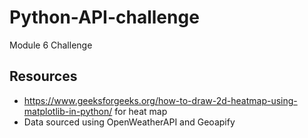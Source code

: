 # Python-API-challenge
Module 6 Challenge

## Resources
* https://www.geeksforgeeks.org/how-to-draw-2d-heatmap-using-matplotlib-in-python/ for heat map
* Data sourced using OpenWeatherAPI and Geoapify
